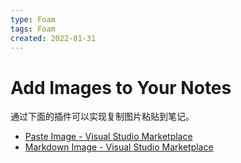 ```yaml
---
type: Foam
tags: Foam
created: 2022-01-31
---
```


# Add Images to Your Notes

通过下面的插件可以实现复制图片粘贴到笔记。

- [Paste Image - Visual Studio Marketplace](https://marketplace.visualstudio.com/items?itemName=mushan.vscode-paste-image)
- [Markdown Image - Visual Studio Marketplace](https://marketplace.visualstudio.com/items?itemName=hancel.markdown-image)
